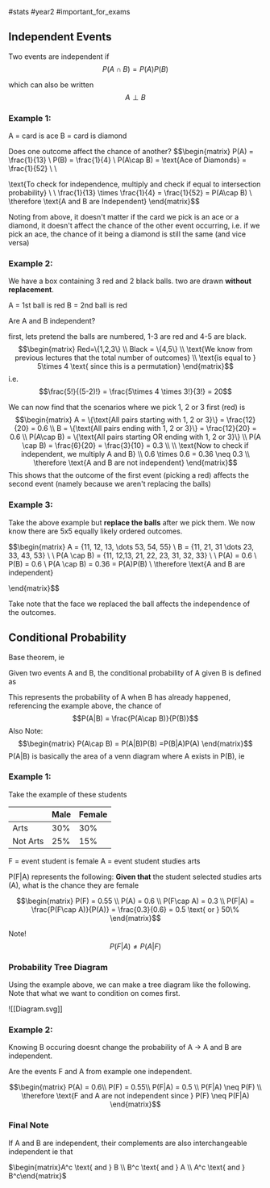 #stats #year2 #important_for_exams 

## Independent Events

Two events are independent if 
$$P(A\cap B) = P(A)P(B)$$

which can also be written
$$A \perp B$$

### Example 1:

A = card is ace
B = card is diamond

Does one outcome affect the chance of another?
$$\begin{matrix}
P(A) = \frac{1}{13} \\
P(B) = \frac{1}{4} \\
P(A\cap B) = \text{Ace of Diamonds} = \frac{1}{52} \\ \\

\text{To check for independence, multiply and check if equal to intersection probability} \\
 \\
\frac{1}{13} \times \frac{1}{4} = \frac{1}{52} = P(A\cap B) \\
\therefore \text{A and B are Independent}
\end{matrix}$$

Noting from above, it doesn't matter if the card we pick is an ace or a diamond, it doesn't affect the chance of the other event occurring, i.e. if we pick an ace, the chance of it being a diamond is still the same (and vice versa)

### Example 2:

We have a box containing 3 red and 2 black balls. two are drawn **without replacement**.

A = 1st ball is red
B = 2nd ball is red

Are A and B independent?

first, lets pretend the balls are numbered, 1-3 are red and 4-5 are black.
$$\begin{matrix}
Red=\{1,2,3\} \\
Black = \{4,5\} \\
\text{We know from previous lectures that the total number of outcomes} \\
\text{is equal to } 5\times 4 \text{ since this is a permutation}
\end{matrix}$$
i.e.
$$\frac{5!}{(5-2)!} = \frac{5\times 4 \times 3!}{3!} = 20$$

We can now find that the scenarios where we pick 1, 2 or 3 first (red) is 
$$\begin{matrix}
A = \{\text{All pairs starting with 1, 2 or 3}\} = \frac{12}{20} = 0.6 \\
B = \{\text{All pairs ending with 1, 2 or 3}\} = \frac{12}{20} = 0.6 \\
P(A\cap B) = \{\text{All pairs starting OR ending with 1, 2 or 3}\} \\
P(A \cap B) = \frac{6}{20} = \frac{3}{10} = 0.3 \\
 \\
\text{Now to check if independent, we multiply A and B} \\
0.6 \times 0.6 = 0.36 \neq 0.3 \\
\therefore \text{A and B are not independent}
\end{matrix}$$
This shows that the outcome of the first event (picking a red) affects the second event (namely because we aren't replacing the balls)

### Example 3:

Take the above example but **replace the balls** after we pick them. We now know there are 5x5 equally likely ordered outcomes.

$$\begin{matrix}
A = \{11, 12, 13, \dots 53, 54, 55\} \\
B = \{11, 21, 31 \dots 23, 33, 43, 53\} \\ \\
P(A \cap B) = \{11, 12,13, 21, 22, 23, 31, 32, 33\} \\ \\
P(A) = 0.6 \\
P(B) = 0.6 \\
P(A \cap B) = 0.36 = P(A)P(B) \\
\therefore \text{A and B are independent}

\end{matrix}$$

Take note that the face we replaced the ball affects the independence of the outcomes.

## Conditional Probability

Base theorem, ie


Given two events A and B, the conditional probability of A given B is defined as

This represents the probability of A when B has already happened, referencing the example above, the chance of 
$$P(A|B) = \frac{P(A\cap B)}{P(B)}$$
Also Note:
$$\begin{matrix}
P(A\cap B) = P(A|B)P(B) =P(B|A)P(A)
\end{matrix}$$
P(A|B) is basically the area of a venn diagram where A exists in P(B), ie

### Example 1:

Take the example of these students

|          | Male | Female |
| -------- | ---- | ------ |
| Arts     | 30%  | 30%    |
| Not Arts | 25%  | 15%    |
F = event student is female
A = event student studies arts

P(F|A) represents the following:
**Given that** the student selected studies arts (A), what is the chance they are female

$$\begin{matrix}
P(F) = 0.55 \\
P(A) = 0.6 \\
P(F\cap A) = 0.3 \\
P(F|A) = \frac{P(F\cap A)}{P(A)} = \frac{0.3}{0.6} = 0.5 \text{ or } 50\%
\end{matrix}$$

Note! $$P(F|A) \neq P(A|F)$$
### Probability Tree Diagram

Using the example above, we can make a tree diagram like the following. Note that what we want to condition on comes first.

![[Diagram.svg]]

### Example 2:

Knowing B occuring doesnt change the probability of A -> A and B are independent.

Are the events F and A from example one independent.


$$\begin{matrix}
P(A) =  0.6\\
P(F) =  0.55\\
P(F|A) = 0.5 \\
P(F|A) \neq P(F) \\
\therefore \text{F and A are not independent since } P(F) \neq P(F|A)
\end{matrix}$$

### Final Note

If A and B are independent, their complements are also interchangeable independent ie that

$\begin{matrix}A^c \text{ and } B \\  B^c \text{ and } A  \\ A^c \text{ and } B^c\end{matrix}$

